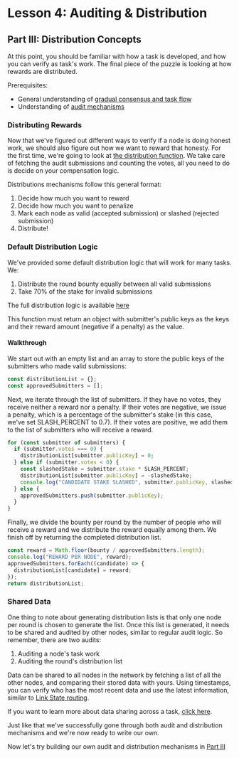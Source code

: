 # Lesson 4: Auditing & Distribution

## Part III: Distribution Concepts

At this point, you should be familiar with how a task is developed, and how you can verify as task's work. The final piece of the puzzle is looking at how rewards are distributed.

Prerequisites:

- General understanding of [gradual consensus and task flow](https://docs.koii.network/concepts/what-are-tasks/what-are-tasks/gradual-consensus)
- Understanding of [audit mechanisms](./PartI.md)

### Distributing Rewards

Now that we've figured out different ways to verify if a node is doing honest work, we should also figure out how we want to reward that honesty. For the first time, we're going to look at [the distribution function](../Lesson%201/ez-testing-task/4-distribution.js). We take care of fetching the audit submissions and counting the votes, all you need to do is decide on your compensation logic.

Distributions mechanisms follow this general format:

1. Decide how much you want to reward
2. Decide how much you want to penalize
3. Mark each node as valid (accepted submission) or slashed (rejected submission)
4. Distribute!

### Default Distribution Logic

We've provided some default distribution logic that will work for many tasks. We:

1. Distribute the round bounty equally between all valid submissions
2. Take 70% of the stake for invalid submissions

The full distribution logic is available [here](../Lesson%201/ez-testing-task/4-distribution.js)

This function must return an object with submitter's public keys as the keys and their reward amount (negative if a penalty) as the value.

#### Walkthrough

We start out with an empty list and an array to store the public keys of the submitters who made valid submissions:

```js
const distributionList = {};
const approvedSubmitters = [];
```

Next, we iterate through the list of submitters. If they have no votes, they receive neither a reward nor a penalty. If their votes are negative, we issue a penalty, which is a percentage of the submitter's stake (in this case, we've set SLASH_PERCENT to 0.7). If their votes are positive, we add them to the list of submitters who will receive a reward.

```js
for (const submitter of submitters) {
  if (submitter.votes === 0) {
    distributionList[submitter.publicKey] = 0;
  } else if (submitter.votes < 0) {
    const slashedStake = submitter.stake * SLASH_PERCENT;
    distributionList[submitter.publicKey] = -slashedStake;
    console.log("CANDIDATE STAKE SLASHED", submitter.publicKey, slashedStake);
  } else {
    approvedSubmitters.push(submitter.publicKey);
  }
}
```

Finally, we divide the bounty per round by the number of people who will receive a reward and we distribute the reward equally among them. We finish off by returning the completed distribution list.

```js
const reward = Math.floor(bounty / approvedSubmitters.length);
console.log("REWARD PER NODE", reward);
approvedSubmitters.forEach((candidate) => {
  distributionList[candidate] = reward;
});
return distributionList;
```

### Shared Data

One thing to note about generating distribution lists is that only one node per round is chosen to generate the list. Once this list is generated, it needs to be shared and audited by other nodes, similar to regular audit logic. So remember, there are two audits:

1. Auditing a node's task work
2. Auditing the round's distribution list

Data can be shared to all nodes in the network by fetching a list of all the other nodes, and comparing their stored data with yours. Using timestamps, you can verify who has the most recent data and use the latest information, similar to [Link State routing](https://en.wikipedia.org/wiki/Link-state_routing_protocol).

If you want to learn more about data sharing across a task, [click here](https://docs.koii.network/develop/linktree/data-sharing).

Just like that we've successfully gone through both audit and distribution mechanisms and we're now ready to write our own.

<!-- Now let's try building our own audit and distribution mechanisms in [Part IV](./PartIV.md) -->

Now let's try building our own audit and distribution mechanisms in [Part III](./PartIII.md)
